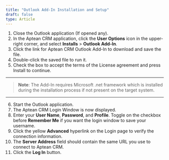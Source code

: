 ```yaml
---
title: "Outlook Add-In Installation and Setup"
draft: false
type: Article
---
```



1.	Close the Outlook application (If opened any).
2.	In the Aptean CRM application, click the **User Options** icon in the upper- right corner, and select **Installs** > **Outlook Add-In**.
3.	Click the link for Aptean CRM Outlook Add-In to download and save the file.
4.	Double-click the saved file to run it.
5.	Check the box to accept the terms of the License agreement and press Install to continue.
------
>**Note**: The Add-In requires Microsoft .net framework which is installed during the installation process if not present on the target system.

-------
6.	Start the Outlook application.
7.	The Aptean CRM Login Window is now displayed. 
8.	Enter your **User Name**, **Password**, and **Profile**. Toggle on the checkbox before **Remember Me** if you want the login window to save your username.
9.	Click the yellow **Advanced** hyperlink on the Login page to verify the connection information.
10.	The **Server Address** field should contain the same URL you use to connect to Aptean CRM.
11.	Click the **Log In** button.

